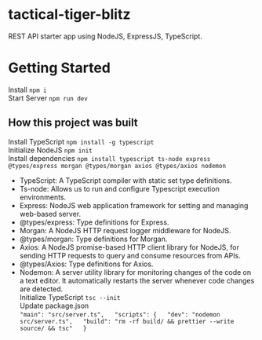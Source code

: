# tactical-tiger-blitz

REST API starter app using NodeJS, ExpressJS, TypeScript.


# Getting Started
Install `npm i`  
Start Server `npm run dev`

## How this project was built  
Install TypeScript `npm install -g typescript`  
Initialize NodeJS `npm init`  
Install dependencies `npm install typescript ts-node express @types/express morgan @types/morgan axios @types/axios nodemon`  
- TypeScript: A TypeScript compiler with static set type definitions.  
- Ts-node: Allows us to run and configure Typescript execution environments.  
- Express: NodeJS web application framework for setting and managing web-based server.  
- @types/express: Type definitions for Express.  
- Morgan: A NodeJS HTTP request logger middleware for NodeJS.  
- @types/morgan: Type definitions for Morgan.  
- Axios: A NodeJS promise-based HTTP client library for NodeJS, for sending HTTP requests to query and consume resources from APIs.  
- @types/Axios: Type definitions for Axios.  
- Nodemon: A server utility library for monitoring changes of the code on a text editor. It automatically restarts the server whenever code changes are detected.  
Initialize TypeScript `tsc --init`  
Update package.json  
`"main": "src/server.ts",  
"scripts": {  
    "dev": "nodemon src/server.ts",  
    "build": "rm -rf build/ && prettier --write source/ && tsc"  
}`
